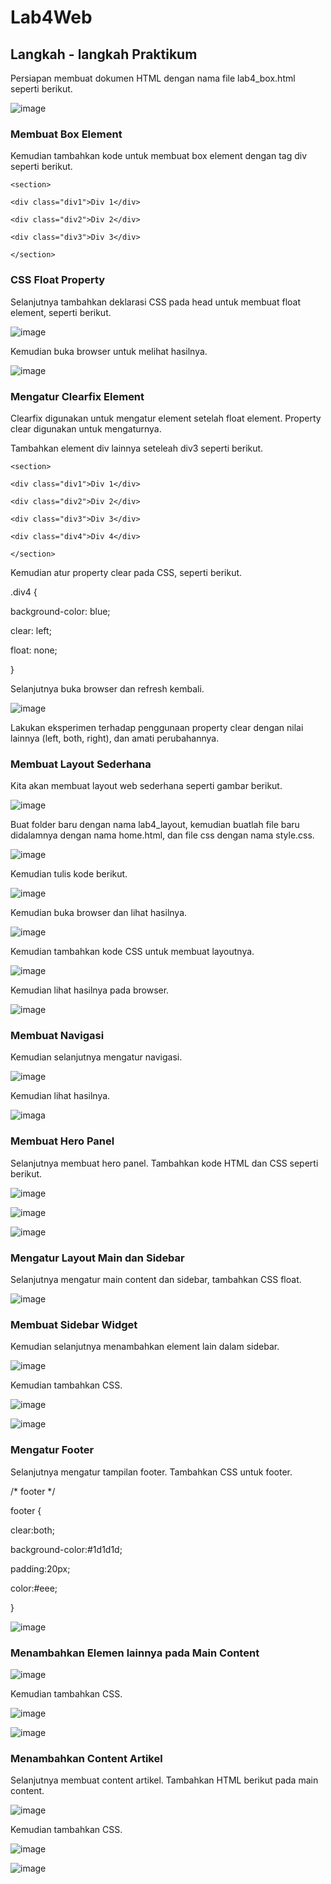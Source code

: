 # Lab4Web
## Langkah - langkah Praktikum
Persiapan membuat dokumen HTML dengan nama file lab4_box.html seperti berikut.<p>
![image](/screenshot/ss1.png)
### Membuat Box Element
Kemudian tambahkan kode untuk membuat box element dengan tag div seperti berikut.<p>
`<section>` <p>
    `<div class="div1">Div 1</div>` <p>
    `<div class="div2">Div 2</div>` <p>
    `<div class="div3">Div 3</div>` <p>
`</section>`
### CSS Float Property
Selanjutnya tambahkan deklarasi CSS pada head untuk membuat float element, seperti berikut.<p>
![image](/screenshot/ss2.PNG) <p>
Kemudian buka browser untuk melihat hasilnya.<p>
![image](/screenshot/ss3.png)
### Mengatur Clearfix Element
Clearfix digunakan untuk mengatur element setelah float element. Property clear digunakan untuk mengaturnya.<p>
Tambahkan element div lainnya seteleah div3 seperti berikut.<p>
`<section>` <p>
    `<div class="div1">Div 1</div>` <p>
    `<div class="div2">Div 2</div>` <p>
    `<div class="div3">Div 3</div>` <p>
    `<div class="div4">Div 4</div>` <p>
`</section>` <p>
Kemudian atur property clear pada CSS, seperti berikut.<p>
.div4 { <p>
background-color: blue; <p>
clear: left; <p>
float: none; <p>
} <p>
Selanjutnya buka browser dan refresh kembali. <p>
![image](/screenshot/ss4.png) <p>
Lakukan eksperimen terhadap penggunaan property clear dengan nilai lainnya (left, both, right), dan amati perubahannya.
### Membuat Layout Sederhana
Kita akan membuat layout web sederhana seperti gambar berikut. <p>
![image](/screenshot/ss25.png) <p>
Buat folder baru dengan nama lab4_layout, kemudian buatlah file baru didalamnya dengan nama home.html, dan file css dengan nama style.css.<p>
![image](/screenshot/ss5.png) <p>
Kemudian tulis kode berikut. <p>
![image](/screenshot/ss6.png) <p>
Kemudian buka browser dan lihat hasilnya. <p>
![image](/screenshot/ss7.png) <p>
Kemudian tambahkan kode CSS untuk membuat layoutnya. <p>
![image](/screenshot/ss8.png) <p>
Kemudian lihat hasilnya pada browser. <p>
![image](/screenshot/ss9.png)
### Membuat Navigasi
Kemudian selanjutnya mengatur navigasi. <p>
![image](/screenshot/ss10.png) <p>
Kemudian lihat hasilnya. <p>
![imaga](/screenshot/ss11.png)
### Membuat Hero Panel
Selanjutnya membuat hero panel. Tambahkan kode HTML dan CSS seperti berikut. <p>
![image](/screenshot/ss12.png) <p>
![image](/screenshot/ss13.png) <p>
![image](/screenshot/ss14.png)
### Mengatur Layout Main dan Sidebar
Selanjutnya mengatur main content dan sidebar, tambahkan CSS float.<p>
![image](/screenshot/ss15.png)
### Membuat Sidebar Widget
Kemudian selanjutnya menambahkan element lain dalam sidebar.<p>
![image](/screenshot/ss16.png) <p>
Kemudian tambahkan CSS.<p>
![image](/screenshot/ss17.png) <p>
![image](/screenshot/ss18.png)
### Mengatur Footer
Selanjutnya mengatur tampilan footer. Tambahkan CSS untuk footer.<p>
/* footer */ <p>
footer { <p>
clear:both; <p>
background-color:#1d1d1d; <p>
padding:20px; <p>
color:#eee;<p>
} <p>
![image](/screenshot/ss19.png)
### Menambahkan Elemen lainnya pada Main Content
![image](/screenshot/ss20.png) <p>
Kemudian tambahkan CSS. <p>
![image](/screenshot/ss26.png) <p>
![image](/screenshot/ss21.png)
### Menambahkan Content Artikel
Selanjutnya membuat content artikel. Tambahkan HTML berikut pada main content. <p>
![image](/screenshot/ss22.png) <p>
Kemudian tambahkan CSS. <p>
![image](/screenshot/ss23.png) <p>
![image](/screenshot/ss24.png)